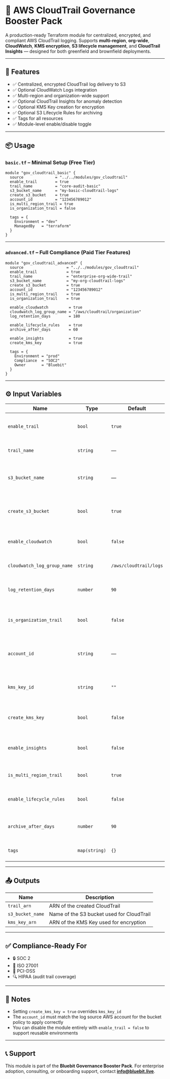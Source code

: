 # 🔐 AWS CloudTrail Governance Booster Pack

A production-ready Terraform module for centralized, encrypted, and compliant AWS CloudTrail logging. Supports **multi-region**, **org-wide**, **CloudWatch**, **KMS encryption**, **S3 lifecycle management**, and **CloudTrail Insights** — designed for both greenfield and brownfield deployments.

---

## 🚀 Features

- ✅ Centralized, encrypted CloudTrail log delivery to S3
- ✅ Optional CloudWatch Logs integration
- ✅ Multi-region and organization-wide support
- ✅ Optional CloudTrail Insights for anomaly detection
- ✅ Optional KMS Key creation for encryption
- ✅ Optional S3 Lifecycle Rules for archiving
- ✅ Tags for all resources
- ✅ Module-level enable/disable toggle

---

## 📦 Usage

### `basic.tf` – Minimal Setup (Free Tier)

```hcl
module "gov_cloudtrail_basic" {
  source              = "../../modules/gov_cloudtrail"
  enable_trail        = true
  trail_name          = "core-audit-basic"
  s3_bucket_name      = "my-basic-cloudtrail-logs"
  create_s3_bucket    = true
  account_id          = "123456789012"
  is_multi_region_trail = true
  is_organization_trail = false

  tags = {
    Environment = "dev"
    ManagedBy   = "terraform"
  }
}
````

---

### `advanced.tf` – Full Compliance (Paid Tier Features)

```hcl
module "gov_cloudtrail_advanced" {
  source                   = "../../modules/gov_cloudtrail"
  enable_trail             = true
  trail_name               = "enterprise-org-wide-trail"
  s3_bucket_name           = "my-org-cloudtrail-logs"
  create_s3_bucket         = true
  account_id               = "123456789012"
  is_multi_region_trail    = true
  is_organization_trail    = true

  enable_cloudwatch         = true
  cloudwatch_log_group_name = "/aws/cloudtrail/organization"
  log_retention_days        = 180

  enable_lifecycle_rules    = true
  archive_after_days        = 60

  enable_insights           = true
  create_kms_key            = true

  tags = {
    Environment = "prod"
    Compliance  = "SOC2"
    Owner       = "Bluebit"
  }
}
```

---

## ⚙️ Input Variables

| Name                        | Type          | Default                | Description                                      |
| --------------------------- | ------------- | ---------------------- | ------------------------------------------------ |
| `enable_trail`              | `bool`        | `true`                 | Enable or disable CloudTrail trail entirely      |
| `trail_name`                | `string`      | —                      | Name of the CloudTrail                           |
| `s3_bucket_name`            | `string`      | —                      | S3 bucket name to store CloudTrail logs          |
| `create_s3_bucket`          | `bool`        | `true`                 | Whether to create the S3 bucket or use existing  |
| `enable_cloudwatch`         | `bool`        | `false`                | Enable CloudWatch Logs for CloudTrail            |
| `cloudwatch_log_group_name` | `string`      | `/aws/cloudtrail/logs` | CloudWatch log group name                        |
| `log_retention_days`        | `number`      | `90`                   | Retention period for CloudWatch logs             |
| `is_organization_trail`     | `bool`        | `false`                | Enable org-wide logging across accounts          |
| `account_id`                | `string`      | —                      | AWS Account ID (used in bucket policy)           |
| `kms_key_id`                | `string`      | `""`                   | KMS Key ARN if using external encryption         |
| `create_kms_key`            | `bool`        | `false`                | Create new KMS key if no key is provided         |
| `enable_insights`           | `bool`        | `false`                | Enable CloudTrail Insights for anomaly detection |
| `is_multi_region_trail`     | `bool`        | `true`                 | Collect logs across all regions                  |
| `enable_lifecycle_rules`    | `bool`        | `false`                | Enable S3 lifecycle rules for archiving          |
| `archive_after_days`        | `number`      | `90`                   | Days to transition S3 objects to Glacier         |
| `tags`                      | `map(string)` | `{}`                   | Tags to apply to all resources                   |

---

## 📤 Outputs

| Name             | Description                               |
| ---------------- | ----------------------------------------- |
| `trail_arn`      | ARN of the created CloudTrail             |
| `s3_bucket_name` | Name of the S3 bucket used for CloudTrail |
| `kms_key_arn`    | ARN of the KMS Key used for encryption    |

---

## ✅ Compliance-Ready For

* 🔒 SOC 2
* 📄 ISO 27001
* 🧾 PCI-DSS
* 🔍 HIPAA (audit trail coverage)

---

## 🧠 Notes

* Setting `create_kms_key = true` overrides `kms_key_id`
* The `account_id` must match the log source AWS account for the bucket policy to apply correctly
* You can disable the module entirely with `enable_trail = false` to support reusable environments

---

## 📞 Support

This module is part of the **Bluebit Governance Booster Pack**. For enterprise adoption, consulting, or onboarding support, contact **[info@bluebit.live](mailto:info@bluebit.live)**.

